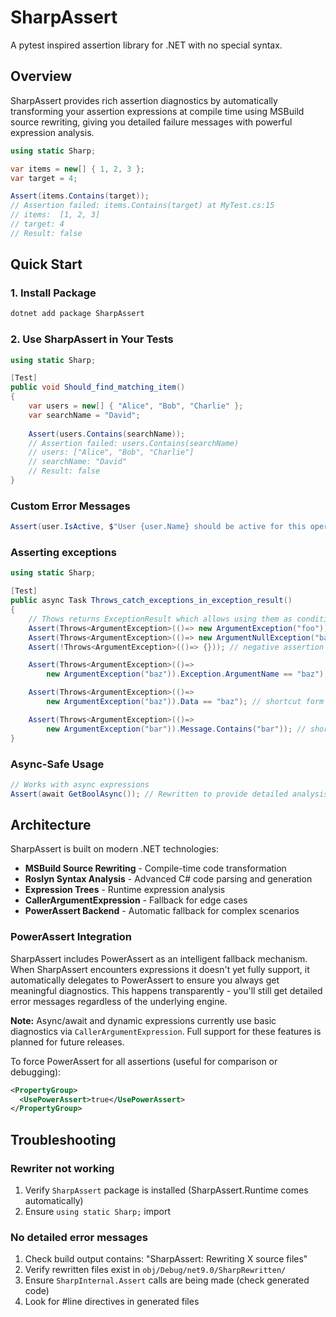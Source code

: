 # SharpAssert

A pytest inspired assertion library for .NET with no special syntax.

## Overview

SharpAssert provides rich assertion diagnostics by automatically transforming your assertion expressions at compile time using MSBuild source rewriting, giving you detailed failure messages with powerful expression analysis.

```csharp
using static Sharp;

var items = new[] { 1, 2, 3 };
var target = 4;

Assert(items.Contains(target));
// Assertion failed: items.Contains(target) at MyTest.cs:15
// items:  [1, 2, 3]  
// target: 4
// Result: false
```

## Quick Start

### 1. Install Package

```bash
dotnet add package SharpAssert
```

### 2. Use SharpAssert in Your Tests

```csharp
using static Sharp;

[Test]
public void Should_find_matching_item()
{
    var users = new[] { "Alice", "Bob", "Charlie" };
    var searchName = "David";
    
    Assert(users.Contains(searchName));
    // Assertion failed: users.Contains(searchName)
    // users: ["Alice", "Bob", "Charlie"]
    // searchName: "David"  
    // Result: false
}
```

### Custom Error Messages

```csharp
Assert(user.IsActive, $"User {user.Name} should be active for this operation");
```

### Asserting exceptions

```csharp
using static Sharp;

[Test]
public async Task Throws_catch_exceptions_in_exception_result()
{
    // Thows returns ExceptionResult which allows using them as condition in Assert
    Assert(Throws<ArgumentException>(()=> new ArgumentException("foo")));
    Assert(Throws<ArgumentException>(()=> new ArgumentNullException("bar"))); // will throw unexpected exception
    Assert(!Throws<ArgumentException>(()=> {})); // negative assertion via C# not syntax 

    Assert(Throws<ArgumentException>(()=> 
        new ArgumentException("baz")).Exception.ArgumentName == "baz"); // assert on any custom exception property

    Assert(Throws<ArgumentException>(()=> 
        new ArgumentException("baz")).Data == "baz"); // shortcut form to assert on exception Data property

    Assert(Throws<ArgumentException>(()=> 
        new ArgumentException("bar")).Message.Contains("bar")); // shortcut form to assert on exception Message
}
```



### Async-Safe Usage

```csharp
// Works with async expressions
Assert(await GetBoolAsync()); // Rewritten to provide detailed analysis
```

## Architecture

SharpAssert is built on modern .NET technologies:

- **MSBuild Source Rewriting** - Compile-time code transformation
- **Roslyn Syntax Analysis** - Advanced C# code parsing and generation  
- **Expression Trees** - Runtime expression analysis
- **CallerArgumentExpression** - Fallback for edge cases
- **PowerAssert Backend** - Automatic fallback for complex scenarios

### PowerAssert Integration

SharpAssert includes PowerAssert as an intelligent fallback mechanism. 
When SharpAssert encounters expressions it doesn't yet fully support, it automatically delegates to PowerAssert to ensure you always get meaningful diagnostics. 
This happens transparently - you'll still get detailed error messages regardless of the underlying engine.

**Note:** Async/await and dynamic expressions currently use basic diagnostics via `CallerArgumentExpression`. 
Full support for these features is planned for future releases.

To force PowerAssert for all assertions (useful for comparison or debugging):

```xml
<PropertyGroup>
  <UsePowerAssert>true</UsePowerAssert>
</PropertyGroup>
```

## Troubleshooting

### Rewriter not working
1. Verify `SharpAssert` package is installed (SharpAssert.Runtime comes automatically)
2. Ensure `using static Sharp;` import

### No detailed error messages
1. Check build output contains: "SharpAssert: Rewriting X source files"
2. Verify rewritten files exist in `obj/Debug/net9.0/SharpRewritten/`
3. Ensure `SharpInternal.Assert` calls are being made (check generated code)
4. Look for #line directives in generated files